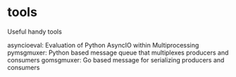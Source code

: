# tools
Useful handy tools

asyncioeval: Evaluation of Python AsyncIO within Multiprocessing
pymsgmuxer: Python based message queue that multiplexes producers and consumers
gomsgmuxer: Go based message for serializing producers and consumers
